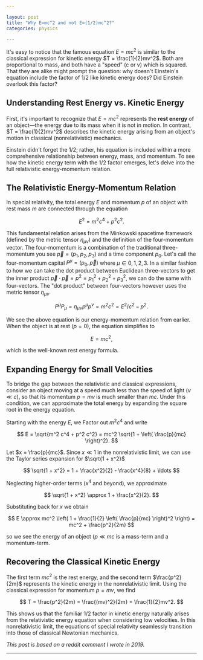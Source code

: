 ```yaml
---

layout: post  
title: "Why E=mc^2 and not E=(1/2)mc^2?"  
categories: physics

---
```


It's easy to notice that the famous equation $E = mc^2$ is similar to the classical expression for kinetic energy $T = \frac{1}{2}mv^2$. Both are proportional to mass, and both have a "speed" (c or v) which is squared. That they are alike might prompt the question: why doesn't Einstein's equation include the factor of 1/2 like kinetic energy does? Did Einstein overlook this factor?

## Understanding Rest Energy vs. Kinetic Energy

First, it's important to recognize that $E = mc^2$ represents the **rest energy** of an object—the energy due to its mass when it is not in motion. In contrast, $T = \frac{1}{2}mv^2$ describes the kinetic energy arising from an object's motion in classical (nonrelativistic) mechanics.

Einstein didn't forget the 1/2; rather, his equation is included within a more comprehensive relationship between energy, mass, and momentum. To see how the kinetic energy term with the 1/2 factor emerges, let's delve into the full relativistic energy-momentum relation.

## The Relativistic Energy-Momentum Relation

In special relativity, the total energy $E$ and momentum $p$ of an object with rest mass $m$ are connected through the equation

$$
E^2 = m^2 c^4 + p^2 c^2.
$$

This fundamental relation arises from the Minkowski spacetime framework (defined by the metric tensor $\eta_{\mu\nu}$) and the definition of the four-momentum vector. The four-momentum is a combination of the traditional three-momentum you see $\vec{p}=(p_{1},p_{2},p_{3})$ and a time component $p_{0}$. Let's call the four-momentum capital $P^{\mu}=(p_{0},\vec{p})$ where $\mu\in{0,1,2,3}$. In a similar fashion to how we can take the dot product between Euclidean three-vectors to get the inner product $\vec{p}\cdot\vec{p}=p^{2}=p_{1}^{2}+p_{2}^{2}+p_{3}^{2}$, we can do the same with four-vectors. The "dot product" between four-vectors however uses the metric tensor $\eta_{\mu\nu}$

$$
P^{\mu}P_{\mu} = \eta_{\mu\nu}p^{\mu}p^{\nu} = m^{2}c^{2} = E^{2}/c^{2} - p^{2}.
$$

We see the above equation is our energy-momentum relation from earlier. When the object is at rest ($p = 0$), the equation simplifies to

$$
E = mc^2,
$$

which is the well-known rest energy formula.

## Expanding Energy for Small Velocities

To bridge the gap between the relativistic and classical expressions, consider an object moving at a speed much less than the speed of light $(v \ll c)$, so that its momentum $p = mv$ is much smaller than $mc$. Under this condition, we can approximate the total energy by expanding the square root in the energy equation.

Starting with the energy $E$, we Factor out $m^2 c^4$ and write

$$
E = \sqrt{m^2 c^4 + p^2 c^2} = mc^2 \sqrt{1 + \left( \frac{p}{mc} \right)^2}.
$$

Let $x = \frac{p}{mc}$. Since $x \ll 1$ in the nonrelativistic limit, we can use the Taylor series expansion for $\sqrt{1 + x^2}$

$$
\sqrt{1 + x^2} = 1 + \frac{x^2}{2} - \frac{x^4}{8} + \ldots
$$

Neglecting higher-order terms ($x^4$ and beyond), we approximate

$$
\sqrt{1 + x^2} \approx 1 + \frac{x^2}{2}.
$$

Substituting back for $x$ we obtain

$$
E \approx mc^2 \left( 1 + \frac{1}{2} \left( \frac{p}{mc} \right)^2 \right) = mc^2 + \frac{p^2}{2m}
$$

so we see the energy of an object $(p\ll mc$ is a mass-term and a momentum-term.

## Recovering the Classical Kinetic Energy

The first term $mc^2$ is the rest energy, and the second term $\frac{p^2}{2m}$ represents the kinetic energy in the nonrelativistic limit. Using the classical expression for momentum $p = mv$, we find

$$
T = \frac{p^2}{2m} = \frac{(mv)^2}{2m} = \frac{1}{2}mv^2.
$$

This shows us that the familiar 1/2 factor in kinetic energy naturally arises from the relativistic energy equation when considering low velocities. In this nonrelativistic limit, the equations of special relativity seamlessly transition into those of classical Newtonian mechanics.

_This post is based on a reddit comment I wrote in 2019._

---

